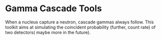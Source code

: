 # Gamma Cascade Tools
When a nucleus capture a neutron, cascade gammas always follow. This toolkit aims at simulating the coincident probability (further, count rate) of two detectors( maybe more in the future). 
